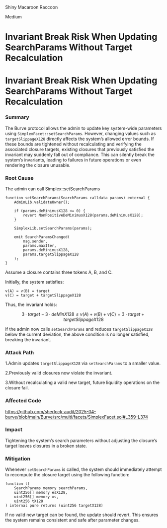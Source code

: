 Shiny Macaroon Raccoon

Medium

# Invariant Break Risk When Updating SearchParams Without Target Recalculation

# Invariant Break Risk When Updating SearchParams Without Target Recalculation

### Summary

The Burve protocol allows the admin to update key system-wide parameters using `SimplexFacet::setSearchParams`. However, changing values such as `targetSlippageX128` directly affects the system’s allowed error bounds. If these bounds are tightened without recalculating and verifying the associated closure targets, existing closures that previously satisfied the invariant may suddenly fall out of compliance. This can silently break the system’s invariants, leading to failures in future operations or even rendering the closure unusable.


### Root Cause

The admin can call Simplex::setSearchParams

```solidity
function setSearchParams(SearchParams calldata params) external {
    AdminLib.validateOwner();

    if (params.deMinimusX128 <= 0) {
        revert NonPositiveDeMinimusX128(params.deMinimusX128);
    }

    SimplexLib.setSearchParams(params);

    emit SearchParamsChanged(
        msg.sender,
        params.maxIter,
        params.deMinimusX128,
        params.targetSlippageX128
    );
}
```

Assume a closure contains three tokens A, B, and C.

Initially, the system satisfies:

```solidity
v(A) = v(B) = target
v(C) = target + targetSlippageX128
```

Thus, the invariant holds:

$$
3 \cdot target - 3 \cdot deMinX128 \leq v(A) + v(B) + v(C) = 3 \cdot target + targetSlippageX128
$$

If the admin now calls `setSearchParams` and reduces `targetSlippageX128` below the current deviation, the above condition is no longer satisfied, breaking the invariant.


### Attack Path

1.Admin updates `targetSlippageX128` via `setSearchParams` to a smaller value.

2.Previously valid closures now violate the invariant.

3.Without recalculating a valid new target, future liquidity operations on the closure fail.


### Affected Code

https://github.com/sherlock-audit/2025-04-burve/blob/main/Burve/src/multi/facets/SimplexFacet.sol#L359-L374


### Impact

Tightening the system’s search parameters without adjusting the closure’s target leaves closures in a broken state. 


### Mitigation

Whenever `setSearchParams` is called, the system should immediately attempt to recompute the closure target using the following function:

```solidity
function t(  
    SearchParams memory searchParams,  
    uint256[] memory esX128,
    uint256[] memory xs,
    uint256 tX128
) internal pure returns (uint256 targetX128) 
```

If no valid new target can be found, the update should revert. This ensures the system remains consistent and safe after parameter changes.